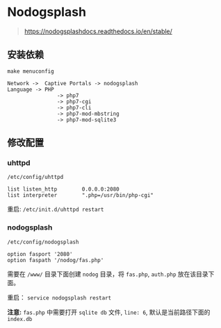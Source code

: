 # Nodogsplash

> <https://nodogsplashdocs.readthedocs.io/en/stable/>

## 安装依赖

```shell
make menuconfig

Network ->  Captive Portals -> nodogsplash
Language -> PHP
                -> php7
                -> php7-cgi
                -> php7-cli
                -> php7-mod-mbstring
                -> php7-mod-sqlite3
```

## 修改配置

### uhttpd

`/etc/config/uhttpd`

```shell
list listen_http        0.0.0.0:2080
list interpreter        ".php=/usr/bin/php-cgi"
```

重启: `/etc/init.d/uhttpd restart`

### nodogsplash

`/etc/config/nodogsplash`

```shell
option fasport '2080'
option faspath '/nodog/fas.php'
```

需要在 `/www/` 目录下面创建 `nodog` 目录，将 `fas.php`, `auth.php` 放在该目录下面。

重启： `service nodogsplash restart`

**注意:**  `fas.php` 中需要打开 `sqlite db` 文件, `line: 6`, 默认是当前路径下面的 `index.db`
